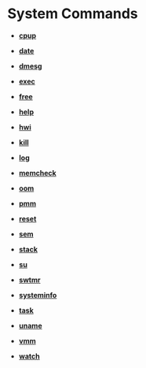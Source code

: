 # System Commands<a name="EN-US_TOPIC_0000001051451589"></a>

-   **[cpup](kernel-lite-small-shell-cmd-sys-cpup.md)**  

-   **[date](kernel-lite-small-shell-cmd-sys-date.md)**  

-   **[dmesg](kernel-lite-small-shell-cmd-sys-demsg.md)**  

-   **[exec](kernel-lite-small-shell-cmd-sys-exec.md)**  

-   **[free](kernel-lite-small-shell-cmd-sys-free.md)**  

-   **[help](kernel-lite-small-shell-cmd-sys-help.md)**  

-   **[hwi](kernel-lite-small-shell-cmd-sys-hwi.md)**  

-   **[kill](kernel-lite-small-shell-cmd-sys-kill.md)**  

-   **[log](kernel-lite-small-shell-cmd-sys-log.md)**  

-   **[memcheck](kernel-lite-small-shell-cmd-sys-mem.md)**  

-   **[oom](kernel-lite-small-shell-cmd-sys-oom.md)**  

-   **[pmm](kernel-lite-small-shell-cmd-sys-pmm.md)**  

-   **[reset](kernel-lite-small-shell-cmd-sys-reset.md)**  

-   **[sem](kernel-lite-small-shell-cmd-sys-sem.md)**  

-   **[stack](kernel-lite-small-shell-cmd-sys-stack.md)**  

-   **[su](kernel-lite-small-shell-cmd-sys-su.md)**  

-   **[swtmr](kernel-lite-small-shell-cmd-sys-swymr.md)**  

-   **[systeminfo](kernel-lite-small-shell-cmd-sys-sys.md)**  

-   **[task](kernel-lite-small-shell-cmd-sys-task.md)**  

-   **[uname](kernel-lite-small-shell-cmd-sys-uname.md)**  

-   **[vmm](kernel-lite-small-shell-cmd-sys-vmm.md)**  

-   **[watch](kernel-lite-small-shell-cmd-sys-watch.md)**  


